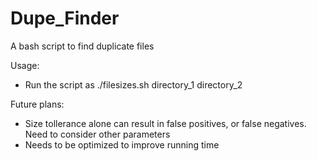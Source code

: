 # Dupe_Finder
A bash script to find duplicate files

Usage:
  - Run the script as ./filesizes.sh directory_1 directory_2

Future plans:
  - Size tollerance alone can result in false positives, or false negatives. Need to consider other parameters
  - Needs to be optimized to improve running time